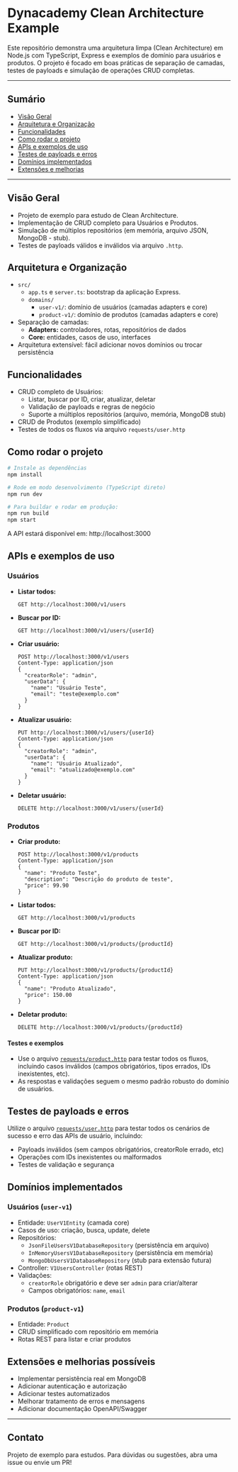# Dynacademy Clean Architecture Example

Este repositório demonstra uma arquitetura limpa (Clean Architecture) em Node.js com TypeScript, Express e exemplos de domínio para usuários e produtos. O projeto é focado em boas práticas de separação de camadas, testes de payloads e simulação de operações CRUD completas.

---

## Sumário
- [Visão Geral](#visão-geral)
- [Arquitetura e Organização](#arquitetura-e-organização)
- [Funcionalidades](#funcionalidades)
- [Como rodar o projeto](#como-rodar-o-projeto)
- [APIs e exemplos de uso](#apis-e-exemplos-de-uso)
- [Testes de payloads e erros](#testes-de-payloads-e-erros)
- [Domínios implementados](#domínios-implementados)
- [Extensões e melhorias](#extensões-e-melhorias)

---

## Visão Geral

- Projeto de exemplo para estudo de Clean Architecture.
- Implementação de CRUD completo para Usuários e Produtos.
- Simulação de múltiplos repositórios (em memória, arquivo JSON, MongoDB - stub).
- Testes de payloads válidos e inválidos via arquivo `.http`.

## Arquitetura e Organização

- `src/`
  - `app.ts` e `server.ts`: bootstrap da aplicação Express.
  - `domains/`
    - `user-v1/`: domínio de usuários (camadas adapters e core)
    - `product-v1/`: domínio de produtos (camadas adapters e core)
- Separação de camadas:
  - **Adapters:** controladores, rotas, repositórios de dados
  - **Core:** entidades, casos de uso, interfaces
- Arquitetura extensível: fácil adicionar novos domínios ou trocar persistência

## Funcionalidades

- CRUD completo de Usuários:
  - Listar, buscar por ID, criar, atualizar, deletar
  - Validação de payloads e regras de negócio
  - Suporte a múltiplos repositórios (arquivo, memória, MongoDB stub)
- CRUD de Produtos (exemplo simplificado)
- Testes de todos os fluxos via arquivo `requests/user.http`

## Como rodar o projeto

```bash
# Instale as dependências
npm install

# Rode em modo desenvolvimento (TypeScript direto)
npm run dev

# Para buildar e rodar em produção:
npm run build
npm start
```

A API estará disponível em: http://localhost:3000

## APIs e exemplos de uso

### Usuários
- **Listar todos:**
  ```http
  GET http://localhost:3000/v1/users
  ```
- **Buscar por ID:**
  ```http
  GET http://localhost:3000/v1/users/{userId}
  ```
- **Criar usuário:**
  ```http
  POST http://localhost:3000/v1/users
  Content-Type: application/json
  {
    "creatorRole": "admin",
    "userData": {
      "name": "Usuário Teste",
      "email": "teste@exemplo.com"
    }
  }
  ```
- **Atualizar usuário:**
  ```http
  PUT http://localhost:3000/v1/users/{userId}
  Content-Type: application/json
  {
    "creatorRole": "admin",
    "userData": {
      "name": "Usuário Atualizado",
      "email": "atualizado@exemplo.com"
    }
  }
  ```
- **Deletar usuário:**
  ```http
  DELETE http://localhost:3000/v1/users/{userId}
  ```

### Produtos
- **Criar produto:**
  ```http
  POST http://localhost:3000/v1/products
  Content-Type: application/json
  {
    "name": "Produto Teste",
    "description": "Descrição do produto de teste",
    "price": 99.90
  }
  ```
- **Listar todos:**
  ```http
  GET http://localhost:3000/v1/products
  ```
- **Buscar por ID:**
  ```http
  GET http://localhost:3000/v1/products/{productId}
  ```
- **Atualizar produto:**
  ```http
  PUT http://localhost:3000/v1/products/{productId}
  Content-Type: application/json
  {
    "name": "Produto Atualizado",
    "price": 150.00
  }
  ```
- **Deletar produto:**
  ```http
  DELETE http://localhost:3000/v1/products/{productId}
  ```

#### Testes e exemplos
- Use o arquivo [`requests/product.http`](./requests/product.http) para testar todos os fluxos, incluindo casos inválidos (campos obrigatórios, tipos errados, IDs inexistentes, etc).
- As respostas e validações seguem o mesmo padrão robusto do domínio de usuários.

## Testes de payloads e erros

Utilize o arquivo [`requests/user.http`](./requests/user.http) para testar todos os cenários de sucesso e erro das APIs de usuário, incluindo:
- Payloads inválidos (sem campos obrigatórios, creatorRole errado, etc)
- Operações com IDs inexistentes ou malformados
- Testes de validação e segurança

## Domínios implementados

### Usuários (`user-v1`)
- Entidade: `UserV1Entity` (camada core)
- Casos de uso: criação, busca, update, delete
- Repositórios:
  - `JsonFileUsersV1DatabaseRepository` (persistência em arquivo)
  - `InMemoryUsersV1DatabaseRepository` (persistência em memória)
  - `MongoDbUsersV1DatabaseRepository` (stub para extensão futura)
- Controller: `V1UsersController` (rotas REST)
- Validações:
  - `creatorRole` obrigatório e deve ser `admin` para criar/alterar
  - Campos obrigatórios: `name`, `email`

### Produtos (`product-v1`)
- Entidade: `Product`
- CRUD simplificado com repositório em memória
- Rotas REST para listar e criar produtos

## Extensões e melhorias possíveis
- Implementar persistência real em MongoDB
- Adicionar autenticação e autorização
- Adicionar testes automatizados
- Melhorar tratamento de erros e mensagens
- Adicionar documentação OpenAPI/Swagger

---

## Contato
Projeto de exemplo para estudos. Para dúvidas ou sugestões, abra uma issue ou envie um PR!
